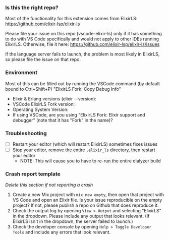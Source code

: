 ### Is this the right repo?

Most of the functionality for this extension comes from ElixirLS: https://github.com/elixir-lsp/elixir-ls

Please file your issue on this repo (vscode-elixir-ls) only if it has something to do with VS Code specifically and would not apply to other IDEs running ElixirLS. Otherwise, file it here: https://github.com/elixir-lsp/elixir-ls/issues

If the language server fails to launch, the problem is most likely in ElixirLS, so please file the issue on that repo.

### Environment

Most of this can be filled out by running the VSCode command (by default bound to Ctrl+Shift+P) "ElixirLS Fork: Copy Debug Info"

- Elixir & Erlang versions (elixir --version):
- VSCode ElixirLS Fork version:
- Operating System Version:
- If using VSCode, are you using "ElixirLS Fork: Elixir support and debugger" (note that it has "Fork" in the name)?

### Troubleshooting

- [ ] Restart your editor (which will restart ElixirLS) sometimes fixes issues
- [ ] Stop your editor, remove the entire `.elixir_ls` directory, then restart your editor
  - NOTE: This will cause you to have to re-run the entire dialyzer build

### Crash report template

_Delete this section if not reporting a crash_

1.  Create a new Mix project with `mix new empty`, then open that project with VS Code and open an Elixir file. Is your issue reproducible on the empty project? If not, please publish a repo on Github that does reproduce it.
2.  Check the output log by opening `View > Output` and selecting "ElixirLS" in the dropdown. Please include any output that looks relevant. (If ElixirLS isn't in the dropdown, the server failed to launch.)
3.  Check the developer console by opening `Help > Toggle Developer Tools` and include any errors that look relevant.
